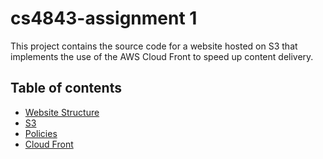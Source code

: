 # cs4843-assignment 1
This project contains the source code for a website hosted on S3 that implements the use of the AWS Cloud Front to speed up content delivery.

## Table of contents
* [Website Structure](#website-structure)
* [S3](#s3)
* [Policies](#policies)
* [Cloud Front](#cloud-front)
